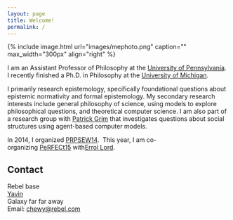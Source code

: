 ```yaml
---
layout: page
title: Welcome!
permalink: /
---
```


{% include image.html url="images/mephoto.png" caption="" max_width="300px" align="right" %}

I am an Assistant Professor of Philosophy at the [University of Pennsylvania](http://philosophy.sas.upenn.edu/).  I recently finished a Ph.D. in Philosophy at the [University of Michigan](http://www.lsa.umich.edu/philosophy/).  

I primarily research epistemology, specifically foundational questions about epistemic normativity and formal epistemology. My secondary research interests include general philosophy of science, using models to explore philosophical questions, and theoretical computer science. I am also part of a research group with [Patrick Grim](http://www.pgrim.org/) that investigates questions about social structures using agent-based computer models.  

In 2014, I organized [PRPSEW14](http://www.phil.upenn.edu/~singerd/PRPSEW14.html).  This year, I am co-organizing [PeRFECt15](http://www.phil.upenn.edu/~singerd/PeRFECt15.html) with[Errol Lord](http://www.errol-lord.com/).

## Contact

Rebel base <br />
[Yavin] <br />
Galaxy far far away<br />
Email: [chewy@rebel.com]


[Yavin]: https://en.wikipedia.org/wiki/Yavin
[chewy@rebel.com]: mailto:chewy@rebel.com

